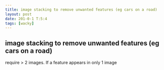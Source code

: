 ```yaml
---
title: image stacking to remove unwanted features (eg cars on a road)
layout: post
date: 201-0-1 T:5:4
tags: [wacky]
---
```

## image stacking to remove unwanted features (eg cars on a road)

require > 2 images. If a feature appears in only 1 image
